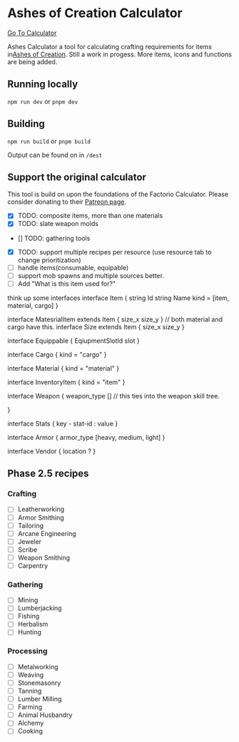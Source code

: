 # Ashes of Creation Calculator

[Go To Calculator](https://calculator.coppercloud.no?ref=GitHubRepo)

Ashes Calculator a tool for calculating crafting requirements for items in[Ashes of Creation](https://ashesofcreation.com). Still a work in progess. More items, icons and functions are being added.

## Running locally

`npm run dev` or `pnpm dev`

## Building

`npm run build` or `pnpm build`

Output can be found on in `/dest`

## Support the original calculator

This tool is build on upon the foundations of the Factorio Calculator. Please consider donating to their [Patreon page](https://www.patreon.com/kirkmcdonald).

- [x] TODO: composite items, more than one materials
- [x] TODO: slate weapon molds
- [] TODO: gathering tools
- [x] TODO: support multiple recipes per resource (use resource tab to change prioritization)
- [ ] handle items(consumable, equipable)
- [ ] support mob spawns and multiple sources better.
- [ ] Add "What is this item used for?"

think up some interfaces
interface Item {
    string Id
    string Name
    kind = [item, material, cargo]
}

interface MatesrialItem extends Item {
    size_x
    size_y
}
// both material and cargo have this.
interface Size extends Item {
    size_x
    size_y
}

interface Equippable {
    EqiupmentSlotId slot
}

interface Cargo {
    kind = "cargo"
}

interface Material {
    kind = "material"
}

interface InventoryItem {
    kind = "item"
}

interface Weapon {
    weapon_type [] // this ties into the weapon skill tree.

}

interface Stats {
    key - stat-id : value
}

interface Armor {
    armor_type [heavy, medium, light]
}

interface Vendor {
    location ?
}

## Phase 2.5 recipes

### Crafting

- [ ] Leatherworking
- [ ] Armor Smithing
- [ ] Tailoring
- [ ] Arcane Engineering
- [ ] Jeweler
- [ ] Scribe
- [ ] Weapon Smithing
- [ ] Carpentry

### Gathering

- [ ] Mining
- [ ] Lumberjacking
- [ ] Fishing
- [ ] Herbalism
- [ ] Hunting

### Processing

- [ ] Metalworking
- [ ] Weaving
- [ ] Stonemasonry
- [ ] Tanning
- [ ] Lumber Milling
- [ ] Farming
- [ ] Animal Husbandry
- [ ] Alchemy
- [ ] Cooking

